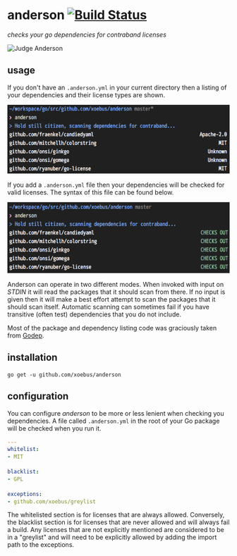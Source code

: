 # anderson [![Build Status](https://travis-ci.org/xoebus/anderson.svg?branch=master)](https://travis-ci.org/xoebus/anderson)

*checks your go dependencies for contraband licenses*

![Judge Anderson](http://www.scifibloggers.com/wp-content/uploads/dredd-2012.jpg)

## usage

If you don't have an `.anderson.yml` in your current directory then a listing
of your dependencies and their license types are shown.

![Without Config](media/without-config.png)

If you add a `.anderson.yml` file then your dependencies will be checked for
valid licenses. The syntax of this file can be found below.

![Without Config](media/with-config.png)

Anderson can operate in two different modes. When invoked with input on *STDIN*
it will read the packages that it should scan from there. If no input is given
then it will make a best effort attempt to scan the packages that it should
scan itself. Automatic scanning can sometimes fail if you have transitive
(often test) dependencies that you do not include.

Most of the package and dependency listing code was graciously taken from
[Godep](https://github.com/tools/godep).

## installation

```
go get -u github.com/xoebus/anderson
```

## configuration

You can configure *anderson* to be more or less lenient when checking you
dependencies. A file called `.anderson.yml` in the root of your Go package will
be checked when you run it.

``` yml
---
whitelist:
- MIT

blacklist:
- GPL

exceptions:
- github.com/xoebus/greylist
```

The whitelisted section is for licenses that are always allowed. Conversely,
the blacklist section is for licenses that are never allowed and will always
fail a build. Any licenses that are not explicitly mentioned are considered
to be in a "greylist" and will need to be explicitly allowed by adding the
import path to the exceptions.


